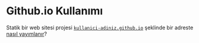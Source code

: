 # Github.io Kullanımı

Statik bir web sitesi projesi [`kullanici-adiniz.github.io`](https://mof-selvi.github.io) şeklinde bir adreste [nasıl yayımlanır](https://drive.google.com/file/d/1jiUV4sQgCArR5ueRkPaMTuvwtoB-UWcY/view?usp=sharing)?
